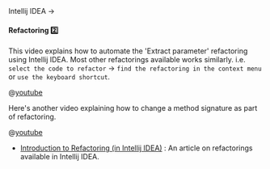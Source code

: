 <div id="path">Intellij IDEA → </div>

<div id="title">

#### Refactoring :two:

</div>

<div id="body">

<div v-closeable alt="Videos: Automated refactoring using IDE">

This video explains how to automate the 'Extract parameter' refactoring using Intellij IDEA. Most other refactorings available works similarly. i.e. `select the code to refactor` → `find the refactoring in the context menu` or `use the keyboard shortcut`.

@[youtube](fg3Q5pt4E80)

Here's another video explaining how to change a method signature as part of refactoring.

@[youtube](p6Tsw_3cXow)

</div><p/>

* [Introduction to Refactoring (in Intellij IDEA)](https://www.jetbrains.com/help/idea/introduction-to-refactoring.html) : An article on refactorings available in Intellij IDEA.

</div>

<div id="extras">
</div>